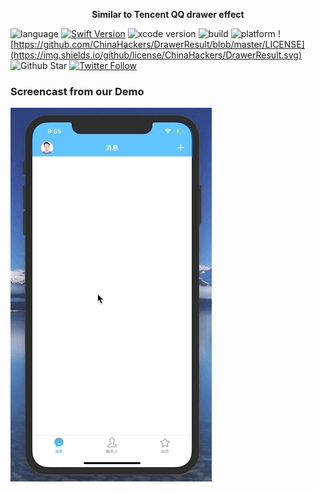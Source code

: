 <p align="center"> <b>Similar to Tencent QQ drawer effect</b></p>

![language](https://img.shields.io/badge/language-swift-orange.svg)
[![Swift Version](https://img.shields.io/badge/swift-4.2+-blue.svg?style=flat)](https://developer.apple.com/swift/)
![xcode version](https://img.shields.io/badge/xcode-10+-brightgreen.svg)
![build](https://img.shields.io/appveyor/ci/gruntjs/grunt.svg)
![platform](https://img.shields.io/badge/platform-ios-lightgrey.svg)
![https://github.com/ChinaHackers/DrawerResult/blob/master/LICENSE](https://img.shields.io/github/license/ChinaHackers/DrawerResult.svg)
![Github Star](https://img.shields.io/github/stars/ChinaHackers/DrawerResult.svg?style=social&label=Star)
[![Twitter Follow](https://img.shields.io/twitter/follow/LiuChuan_.svg?style=social)](https://twitter.com/LiuChuan_)


### Screencast from our Demo

![](https://github.com/ChinaHackers/DrawerResult/raw/master/Screencast/Screencast01.gif)
